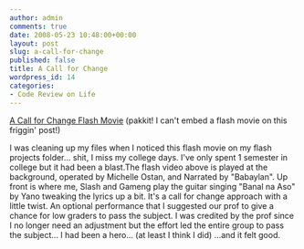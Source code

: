 ```yaml
---
author: admin
comments: true
date: 2008-05-23 10:48:00+00:00
layout: post
slug: a-call-for-change
published: false
title: A Call for Change
wordpress_id: 14
categories:
- Code Review on Life
---
```


[A Call for Change Flash Movie](http://reenworx.com/blog/wp-content/uploads/2008/05/bscs1.swf)
(pakkit! I can't embed a flash movie on this friggin' post!)

I was cleaning up my files when I noticed this flash movie on my flash projects folder... shit, I miss my college days. I've only spent 1 semester in college but it had been a blast.The flash video above is played at the background, operated by Michelle Ostan, and Narrated by "Babaylan". Up front is where me, Slash and Gameng play the guitar singing "Banal na Aso" by Yano tweaking the lyrics up a bit. It's a call for change approach with a little twist. An optional performance that I suggested our prof to give a chance for low graders to pass the subject. I was credited by the prof since I no longer need an adjustment but the effort led the entire group to pass the subject... I had been a hero... (at least I think I did) ...and it felt good.
